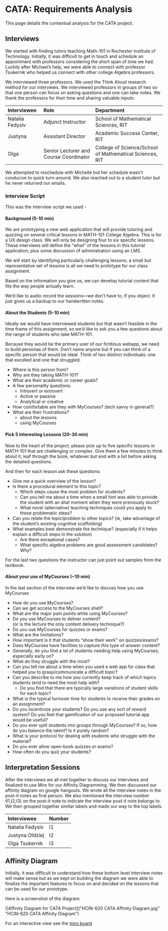 # CATA: Requirements Analysis

This page details the contextual analysis for the CATA project.

## Interviews

We started with finding tutors teaching Math-101 in Rochester Institute of Technology. Initially, it was difficult to get in touch and schedule an appointment with professors considering the short span of time we had. Luckily after Michael’s help, we were able to connect with professor Tsukernik who helped us connect with other college Algebra professors.

We interviewed three professors. We used the Think Aloud research method for our interviews.
We interviewed professors in groups of two so that one person can focus on asking questions and one can take notes. We thank the professors for their time and sharing valuable inputs:

| Interviewee | Role | Department
:--- | :--- | :---
Natalia Fedysiv | Adjunct Instructor | School of Mathematical Sciences, RIT
Justyna | Assistant Director | Academic Success Center, RIT
Olga | Senior Lecturer and Course Coordinator | College of Science/School of Mathematical Sciences, RIT

We attempted to reschedule with Michelle but her schedule wasn't conducive to quick turn-around.
We also reached out to a student tutor but he never returned our emails.

### Interview Script

This was the interview script we used - 

#### Background (5-10 min)
We are prototyping a new web application that will provide tutoring and quizzing on several critical lessons in MATH-101 College Algebra.  This is for a UX design class.  We will only be designing four to six specific lessons.  These interviews will define the “what” of the lessons in this tutorial application; plus some discussion of administration using an LMS.

We will start by identifying particularly challenging lessons; a small but representative set of lessons is all we need to prototype for our class assignment.

Based on the information you give us, we can develop tutorial content that fits the way people actually learn.

We’d like to audio record the sessions—we don’t have to, if you object. It just gives us a backup to our handwritten notes.

#### About the Students (5-10 min)
Ideally we would have interviewed students but that wasn’t feasible in the time frame of this assignment, so we’d like to ask you a few questions about the range of students who take MATH-101.

Because they would be the primary user of our fictitious webapp, we need to build personas of them.  Don’t name anyone but if you can think of a specific person that would be ideal.  Think of two distinct individuals: one that excelled and one that struggled.

* Where is this person from?
* Why are they taking MATH-101?
* What are their academic or career goals?
* A few personality questions:
  * Introvert or extrovert
  * Active or passive
  * Analytical or creative
* How comfortable are they with MyCourses?  (tech savvy in general?)
* What are their frustrations?
  * about the lessons
  * using MyCourses

#### Pick 5 Interesting Lessons (20-30 min)
Now to the heart of the project; please pick up to five specific lessons in MATH-101 that are challenging or complex.  Give them a few minutes to think about it, leaf through the book, whatever but end with a list before asking the detailed questions.

And then for each lesson ask these questions:

* Give me a quick overview of the lesson?
* Is there a procedural element to this topic?
  * Which steps cause the most problem for students?
  * Can you tell me about a time when a small hint was able to provide the student with an aha! moment when they were previously stuck?
  * What novel (alternative) teaching techniques could you apply to these problematic steps?
* Can you relate the topic/problem to other topics?
(ie, take advantage of the student’s existing cognitive scaffolding)
* What examples best demonstrate the technique?
(especially if it helps explain a difficult steps in the solution)
  * Are there exceptional cases?
  * What specific algebra problems are good assessment candidates?  Why?
  
For the last two questions the instructor can just point out samples from the textbook.

#### About your use of MyCourses (~10 min)
In the last section of the interview we’d like to discuss how you use MyCourses

* How do you use MyCourses?
* Can we get access to the MyCourses shell?
* What are the major pain points while using MyCourses?
* Do you use MyCourses to deliver content?  
(or is the lecture the only content delivery technique?)
* Do you use MyCourses for quizzes or exams?  
* What are the limitations?
* How important is it that students “show their work” on quizzes/exams?
* Does MyCourses have facilities to capture this type of answer content?
* Generally, do you find a lot of students needing help using MyCourses, especially early on?
* What do they struggle with the most?
* Can you tell me about a time when you used a web app for class that helped you to grasp/communicate a difficult topic?
* Can you describe to me how you currently keep track of which topics students tend to need the most help with?
  * Do you find that there are typically large variations of student skills for each topic?
* What is the typical turnover time for students to receive their grades on an assignment?
* Do you incentivize your students?  Do you use any sort of reward system?  Do you feel that gamification of our proposed tutorial app would be useful?
* Do you ever split students into groups through MyCourses? If so, how do you balance the talent? Is it purely random?
* What is your protocol for dealing with students who struggle with the material?
* Do you ever allow open-book quizzes or exams?
* How often do you quiz your students?


## Interpretation Sessions
After the interviews we all met together to discuss our interviews and finalized to use Miro for our Affinity Diagramming. We then discussed our affinity diagram on google hangouts. We wrote all the interview notes in the post-it notes as first person. We also mentioned the interview number (I1,I2,I3) on the post-it note to indicate the interview post-it note belongs to. We then grouped together similar labels and made our way to the top labels.

| Interviewee | Number |
| :--- | --- |
Natalia Fedysiv | I1
Justyna Oldziej | I2
Olga Tsukernik | I3


## Affinity Diagram

Initially, it was difficult to understand how these bottom level interview notes will make sense but as we kept on building the diagram we were able to finalize the important features to focus on and decided on the lessons that can be used for our prototype.

Here is a screenshot of the diagram:

![Affinity Diagram for CATA Project]("HCIN-620 CATA Affinity Diagram.jpg" "HCIN-620 CATA Affinity Diagram")

For an interactive view see the [miro board](https://miro.com/app/board/o9J_kvMAaqU=/)
